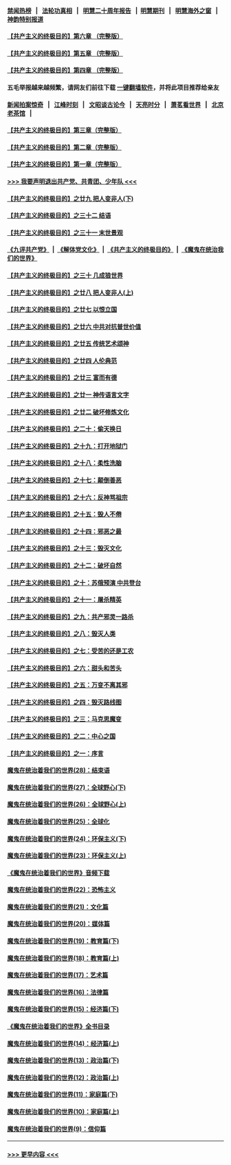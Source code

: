 #### [禁闻热榜](热点新闻.md?=0)  &nbsp;&nbsp;|&nbsp;&nbsp; [法轮功真相](https://github.com/gfw-breaker/truth/blob/master/README.md?=0) &nbsp;&nbsp;|&nbsp;&nbsp; [明慧二十周年报告](https://github.com/gfw-breaker/mh-reports/blob/master/README.md?=0) &nbsp;&nbsp;|&nbsp;&nbsp;[明慧期刊](https://github.com/gfw-breaker/mh-qikan) &nbsp;&nbsp;|&nbsp;&nbsp; [明慧海外之窗](https://github.com/gfw-breaker/mh-news/blob/master/README.md?=0) &nbsp;&nbsp;|&nbsp;&nbsp; [神韵特别报道](https://github.com/gfw-breaker/mh-news/blob/master/shenyun.md?=0)
#### [【共产主义的终极目的】第六章 （完整版）](../pages/nsc422/n11428913.md?t=02241701) 
#### [【共产主义的终极目的】第五章 （完整版）](../pages/nsc422/n11428912.md?t=02241701) 
#### [【共产主义的终极目的】第四章 （完整版）](../pages/nsc422/n11428907.md?t=02241701) 
#### 五毛举报越来越频繁，请网友们前往下载 [一键翻墙软件](https://github.com/gfw-breaker/ssr-accounts)，并将此项目推荐给亲友
#### [新闻拍案惊奇](https://github.com/gfw-breaker/banned-news/blob/master/pages/link4.md) &nbsp;&nbsp;|&nbsp;&nbsp; [江峰时刻](https://github.com/gfw-breaker/banned-news/blob/master/pages/link4.md) &nbsp;&nbsp;|&nbsp;&nbsp; [文昭谈古论今](https://github.com/gfw-breaker/banned-news/blob/master/pages/link4.md) &nbsp;&nbsp;|&nbsp;&nbsp; [天亮时分](https://github.com/gfw-breaker/banned-news/blob/master/pages/link4.md) &nbsp;&nbsp;|&nbsp;&nbsp; [萧茗看世界](https://github.com/gfw-breaker/banned-news/blob/master/pages/link4.md) &nbsp;&nbsp;|&nbsp;&nbsp; [北京老茶馆](https://github.com/gfw-breaker/banned-news/blob/master/pages/link4.md) &nbsp;&nbsp;|&nbsp;&nbsp; 
#### [【共产主义的终极目的】第三章（完整版）](../pages/nsc422/n11428848.md?t=02241701) 
#### [【共产主义的终极目的】第二章（完整版）](../pages/nsc422/n11428831.md?t=02241701) 
#### [【共产主义的终极目的】第一章（完整版）](../pages/nsc422/n11417651.md?t=02241701) 
#### [>>> 我要声明退出共产党、共青团、少年队 <<<](https://github.com/begood0513/goodnews/blob/master/quit/letter.md) 
#### [【共产主义的终极目的】之廿九 把人变非人(下)](../pages/nsc422/n11344140.md?t=02241701) 
#### [【共产主义的终极目的】之三十二 结语](../pages/nsc422/n11360535.md?t=02241701) 
#### [【共产主义的终极目的】之三十一 末世景观](../pages/nsc422/n11351129.md?t=02241701) 
#### [《九评共产党》](https://github.com/begood0513/9ping.md/blob/master/README.md) &nbsp;|&nbsp; [《解体党文化》](../../../../jtdwh.md/blob/master/README.md)  &nbsp;|&nbsp; [《共产主义的终极目的》](../../../../gczydzjmd.md/blob/master/README.md) &nbsp;|&nbsp; [《魔鬼在统治我们的世界》](../../../../mgztzwmdsj.md/blob/master/README.md) 
#### [【共产主义的终极目的】之三十 几成狼世界](../pages/nsc422/n11348280.md?t=02241701) 
#### [【共产主义的终极目的】之廿八 把人变非人(上)](../pages/nsc422/n11340492.md?t=02241701) 
#### [【共产主义的终极目的】之廿七 以恨立国](../pages/nsc422/n11336944.md?t=02241701) 
#### [【共产主义的终极目的】之廿六 中共对抗普世价值](../pages/nsc422/n11324785.md?t=02241701) 
#### [【共产主义的终极目的】之廿五 传统艺术颂神](../pages/nsc422/n11296396.md?t=02241701) 
#### [【共产主义的终极目的】之廿四 人伦典范](../pages/nsc422/n11296397.md?t=02241701) 
#### [【共产主义的终极目的】之廿三 富而有德](../pages/nsc422/n11283598.md?t=02241701) 
#### [【共产主义的终极目的】之廿一 神传语言文字](../pages/nsc422/n11263265.md?t=02241701) 
#### [【共产主义的终极目的】之廿二 破坏修炼文化](../pages/nsc422/n11245728.md?t=02241701) 
#### [【共产主义的终极目的】之二十：偷天换日](../pages/nsc422/n11238846.md?t=02241701) 
#### [【共产主义的终极目的】之十九：打开地狱门](../pages/nsc422/n11206376.md?t=02241701) 
#### [【共产主义的终极目的】之十八：柔性洗脑](../pages/nsc422/n11199994.md?t=02241701) 
#### [【共产主义的终极目的】之十七：颠倒善恶](../pages/nsc422/n11179782.md?t=02241701) 
#### [【共产主义的终极目的】之十六：反神骂祖宗](../pages/nsc422/n11166798.md?t=02241701) 
#### [【共产主义的终极目的】之十五：毁人不倦](../pages/nsc422/n11166792.md?t=02241701) 
#### [【共产主义的终极目的】之十四：邪恶之最](../pages/nsc422/n11150249.md?t=02241701) 
#### [【共产主义的终极目的】之十三：毁灭文化](../pages/nsc422/n11135227.md?t=02241701) 
#### [【共产主义的终极目的】之十二：破坏自然](../pages/nsc422/n11135214.md?t=02241701) 
#### [【共产主义的终极目的】之十：苏俄预演 中共登台](../pages/nsc422/n11118424.md?t=02241701) 
#### [【共产主义的终极目的】之十一：屠杀精英](../pages/nsc422/n11118442.md?t=02241701) 
#### [【共产主义的终极目的】之九：共产邪灵一路杀](../pages/nsc422/n11114139.md?t=02241701) 
#### [【共产主义的终极目的】之八：毁灭人类](../pages/nsc422/n11108503.md?t=02241701) 
#### [【共产主义的终极目的】之七：受苦的还是工农](../pages/nsc422/n11101809.md?t=02241701) 
#### [【共产主义的终极目的】之六：甜头和苦头](../pages/nsc422/n11096971.md?t=02241701) 
#### [【共产主义的终极目的】之五：万变不离其邪](../pages/nsc422/n11091285.md?t=02241701) 
#### [【共产主义的终极目的】之四：毁灭路线图](../pages/nsc422/n11086284.md?t=02241701) 
#### [【共产主义的终极目的】之三：马克思魔变](../pages/nsc422/n11061941.md?t=02241701) 
#### [【共产主义的终极目的】之二：中心之国](../pages/nsc422/n11047728.md?t=02241701) 
#### [【共产主义的终极目的】之一：序言](../pages/nsc422/n11086077.md?t=02241701) 
#### [魔鬼在统治着我们的世界(28)：结束语](../pages/nsc422/n10936246.md?t=02241701) 
#### [魔鬼在统治着我们的世界(27)：全球野心(下)](../pages/nsc422/n10928319.md?t=02241701) 
#### [魔鬼在统治着我们的世界(26)：全球野心(上)](../pages/nsc422/n10900318.md?t=02241701) 
#### [魔鬼在统治着我们的世界(25)：全球化](../pages/nsc422/n10788205.md?t=02241701) 
#### [魔鬼在统治着我们的世界(24)：环保主义(下)](../pages/nsc422/n10695307.md?t=02241701) 
#### [魔鬼在统治着我们的世界(23)：环保主义(上)](../pages/nsc422/n10688613.md?t=02241701) 
#### [《魔鬼在统治着我们的世界》音频下载](../pages/nsc422/n10635553.md?t=02241701) 
#### [魔鬼在统治着我们的世界(22)：恐怖主义](../pages/nsc422/n10614727.md?t=02241701) 
#### [魔鬼在统治着我们的世界(21)：文化篇](../pages/nsc422/n10597706.md?t=02241701) 
#### [魔鬼在统治着我们的世界(20)：媒体篇](../pages/nsc422/n10586579.md?t=02241701) 
#### [魔鬼在统治着我们的世界(19)：教育篇(下)](../pages/nsc422/n10564808.md?t=02241701) 
#### [魔鬼在统治着我们的世界(18)：教育篇(上)](../pages/nsc422/n10526970.md?t=02241701) 
#### [魔鬼在统治着我们的世界(17)：艺术篇](../pages/nsc422/n10499093.md?t=02241701) 
#### [魔鬼在统治着我们的世界(16)：法律篇](../pages/nsc422/n10485969.md?t=02241701) 
#### [魔鬼在统治着我们的世界(15)：经济篇(下)](../pages/nsc422/n10469975.md?t=02241701) 
#### [《魔鬼在统治着我们的世界》全书目录](../pages/nsc422/n10464261.md?t=02241701) 
#### [魔鬼在统治着我们的世界(14)：经济篇(上)](../pages/nsc422/n10457370.md?t=02241701) 
#### [魔鬼在统治着我们的世界(13)：政治篇(下)](../pages/nsc422/n10448270.md?t=02241701) 
#### [魔鬼在统治着我们的世界(12)：政治篇(上)](../pages/nsc422/n10444576.md?t=02241701) 
#### [魔鬼在统治着我们的世界(11)：家庭篇(下)](../pages/nsc422/n10440961.md?t=02241701) 
#### [魔鬼在统治着我们的世界(10)：家庭篇(上)](../pages/nsc422/n10435448.md?t=02241701) 
#### [魔鬼在统治着我们的世界(9)：信仰篇](../pages/nsc422/n10432159.md?t=02241701) 

----
#### [ >>> 更早内容 <<< ](../indexes/nsc422-earlier.md)
